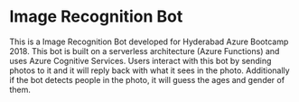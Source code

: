 # Image Recognition Bot
This is a Image Recognition Bot developed for Hyderabad Azure Bootcamp 2018. This bot is built on a serverless architecture (Azure Functions) and uses Azure Cognitive Services. Users interact with this bot by sending photos to it and it will reply back with what it sees in the photo. Additionally if the bot detects people in the photo, it will guess the ages and gender of them.
